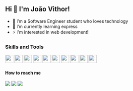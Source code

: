 ## Hi 🤚 I'm João Vithor! 

- 🔭 I’m a Software Engineer student who loves technology 
- 🌱 I’m currently learning express 
- ⚡ I'm interested in web development!

### Skills and Tools
<img width="26" height="26" src="https://cdn.jsdelivr.net/gh/devicons/devicon@latest/icons/html5/html5-original.svg" /> <img width="26" height="26" src="https://cdn.jsdelivr.net/gh/devicons/devicon@latest/icons/css3/css3-original.svg" /> <img width="26" height="26" src="https://cdn.jsdelivr.net/gh/devicons/devicon@latest/icons/javascript/javascript-plain.svg" /> <img width="26" height="26" src="https://cdn.jsdelivr.net/gh/devicons/devicon@latest/icons/react/react-original-wordmark.svg" />  <img width="26" height="26" src="https://cdn.jsdelivr.net/gh/devicons/devicon@latest/icons/nodejs/nodejs-original.svg" /> <img width="26" height="26" src="https://cdn.jsdelivr.net/gh/devicons/devicon@latest/icons/mysql/mysql-original.svg" /> <img width="26" height="26" src="https://cdn.jsdelivr.net/gh/devicons/devicon@latest/icons/mongodb/mongodb-original.svg" /> <img width="26" height="26" src="https://cdn.jsdelivr.net/gh/devicons/devicon@latest/icons/python/python-original.svg"/> <img width="26" height="26" src="https://cdn.jsdelivr.net/gh/devicons/devicon@latest/icons/linux/linux-original.svg" /> <img width="26" height="26" src="https://cdn.jsdelivr.net/gh/devicons/devicon@latest/icons/git/git-original.svg" />


#### How to reach me
<a href = "mailto:joaovithormg@gmail.com"><img loading="lazy" src="https://img.shields.io/badge/Gmail-D14836?style=for-the-badge&logo=gmail&logoColor=white" target="_blank"></a> <a href="https://www.linkedin.com/in/jo%C3%A3o-vithor-moraes-b763872b3/" target="_blank"><img loading="lazy" src="https://img.shields.io/badge/-LinkedIn-%230077B5?style=for-the-badge&logo=linkedin&logoColor=white" target="_blank"></a> <a href="https://www.instagram.com/joaovithormoraes_/" target="_blank"><img loading="lazy" src="https://img.shields.io/badge/-Instagram-%23E4405F?style=for-the-badge&logo=instagram&logoColor=white" target="_blank"></a>






          
          
          
          
        
